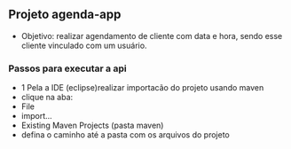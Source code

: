 ## Projeto agenda-app
- Objetivo: realizar agendamento de cliente com data e hora, sendo esse cliente vinculado com um 
usuário.

### Passos para executar a api

- 1 Pela a IDE (eclipse)realizar importacão do projeto usando maven
- clique na aba: 
- File  
- import...
- Existing Maven Projects (pasta maven)
- defina o caminho até a pasta com os arquivos do projeto 






